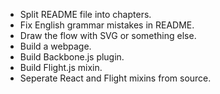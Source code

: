 - Split README file into chapters.
- Fix English grammar mistakes in README.
- Draw the flow with SVG or something else.
- Build a webpage.
- Build Backbone.js plugin.
- Build Flight.js mixin.
- Seperate React and Flight mixins from source.
